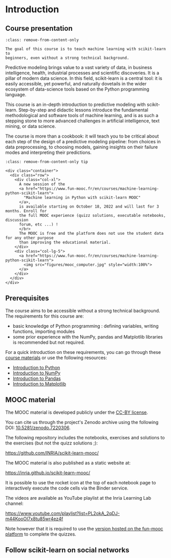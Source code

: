 # Introduction

## Course presentation

```{admonition} Welcome!
:class: remove-from-content-only

The goal of this course is to teach machine learning with scikit-learn to
beginners, even without a strong technical background.
```

Predictive modeling brings value to a vast variety of data, in business
intelligence, health, industrial processes and scientific discoveries. It is a
pillar of modern data science. In this field, scikit-learn is a central tool:
it is easily accessible, yet powerful, and naturally dovetails in the wider
ecosystem of data-science tools based on the Python programming language.

This course is an in-depth introduction to predictive modeling with
scikit-learn. Step-by-step and didactic lessons introduce the fundamental
methodological and software tools of machine learning, and is as such a
stepping stone to more advanced challenges in artificial intelligence, text
mining, or data science.

The course is more than a cookbook: it will teach you to be critical about each
step of the design of a predictive modeling pipeline: from choices in data
preprocessing, to choosing models, gaining insights on their failure modes and
interpreting their predictions.

```{admonition} Follow the MOOC
:class: remove-from-content-only tip

<div class="container">
  <div class="row">
    <div class="col-xl">
      A new session of the
      <a href="https://www.fun-mooc.fr/en/courses/machine-learning-python-scikit-learn">
        "Machine learning in Python with scikit-learn MOOC"
      </a>,
      is available starting on October 18, 2022 and will last for 3 months. Enroll for
      the full MOOC experience (quizz solutions, executable notebooks, discussion
      forum, etc ...) !
      </br>
      The MOOC is free and the platform does not use the student data for any other purpose
      than improving the educational material.
    </div>
    <div class="col-lg-5">
      <a href="https://www.fun-mooc.fr/en/courses/machine-learning-python-scikit-learn">
        <img src="figures/mooc_computer.jpg" style="width:100%">
      </a>
    </div>
  </div>
</div>
```

## Prerequisites

The course aims to be accessible without a strong technical background. The
requirements for this course are:
- basic knowledge of Python programming : defining variables, writing
  functions, importing modules
- some prior experience with the NumPy, pandas and Matplotlib libraries is
  recommended but not required.

For a quick introduction on these requirements, you can go through these
[course materials](http://swcarpentry.github.io/python-novice-gapminder/)
or use the following resources:
- [Introduction to Python](https://scipy-lectures.org/intro/language/python_language.html)
- [Introduction to NumPy](https://sebastianraschka.com/blog/2020/numpy-intro.html)
- [Introduction to Pandas](https://pandas.pydata.org/docs/user_guide/10min.html)
- [Introduction to Matplotlib](https://sebastianraschka.com/blog/2020/numpy-intro.html#410-matplotlib)


## MOOC material

The MOOC material is developed publicly under the [CC-BY license](
https://github.com/INRIA/scikit-learn-mooc/blob/main/LICENSE).

You can cite us through the project's Zenodo archive using the following DOI:
[10.5281/zenodo.7220306](https://doi.org/10.5281/zenodo.7220306).

The following repository includes the notebooks, exercises and solutions to the
exercises (but not the quizz solutions ;):

  https://github.com/INRIA/scikit-learn-mooc/

The MOOC material is also published as a static website at:

  https://inria.github.io/scikit-learn-mooc/

It is possible to use the rocket icon at the top of each notebook
page to interactively execute the code cells via the Binder
service.

The videos are available as YouTube playlist at the Inria Learning Lab channel:

  https://www.youtube.com/playlist?list=PL2okA_2qDJ-m44KooOI7x8tu85wr4ez4f

Note however that it is required to use the
[version hosted on the fun-mooc platform](
https://www.fun-mooc.fr/en/courses/machine-learning-python-scikit-learn/)
to complete the quizzes.

## Follow scikit-learn on social networks

<div class="container-fluid">
    <div class="row">
        <div class="col">
          <a href="https://www.facebook.com/ScikitLearn/">
            <i class="fab fa-facebook fa-3x"></i>
          </a>
        </div>
        <div class="col">
          <a href="https://github.com/scikit-learn/scikit-learn">
            <i class="fab fa-github fa-3x"></i>
          </a>
        </div>
        <div class="col">
          <a href="https://www.instagram.com/scikitlearnofficial/">
            <i class="fab fa-instagram fa-3x"></i>
          </a>
        </div>
        <div class="col">
          <a href="https://www.linkedin.com/company/scikit-learn/">
            <i class="fab fa-linkedin fa-3x"></i>
          </a>
        </div>
        <div class="col">
          <a href="https://twitter.com/scikit_learn">
            <i class="fab fa-twitter fa-3x"></i>
          </a>
        </div>
        <div class="col">
          <a href="https://www.youtube.com/channel/UCJosFjYm0ZYVUARxuOZqnnw">
            <i class="fab fa-youtube fa-3x"></i>
          </a>
        </div>
    </div>
</div>
